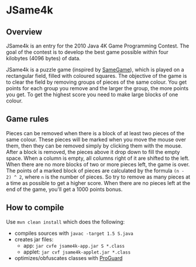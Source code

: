 JSame4k
========

Overview
--------
JSame4k is an entry for the 2010 Java 4K Game Programming Contest. The goal of the contest is to develop the best game possible within four kilobytes (4096 bytes) of data.

JSame4k is a puzzle game (inspired by [SameGame](http://en.wikipedia.org/wiki/SameGame)), which is played on a rectangular field, filled with coloured squares. The objective of the game is to clear the field by removing groups of pieces of the same colour. You get points for each group you remove and the larger the group, the more points you get. To get the highest score you need to make large blocks of one colour.

Game rules
----------
Pieces can be removed when there is a block of at least two pieces of the same colour. These pieces will be marked when you move the mouse over them, then they can be removed simply by clicking them with the mouse. After a block is removed, the pieces above it drop down to fill the empty space. When a column is empty, all columns right of it are shifted to the left. When there are no more blocks of two or more pieces left, the game is over.
The points of a marked block of pieces are calculated by the formula `(n - 2) ^ 2`, where `n` is the number of pieces. So try to remove as many pieces at a time as possible to get a higher score. When there are no pieces left at the end of the game, you'll get a 1000 points bonus.

How to compile
--------------
Use `mvn clean install` which does the following:

* compiles sources with `javac -target 1.5 S.java`
* creates jar files:
    * app: `jar cvfe jsame4k-app.jar S *.class`
    * applet: `jar cvf jsame4k-applet.jar *.class`
* optimizes/obfuscates classes with [ProGuard](http://proguard.sourceforge.net/)
